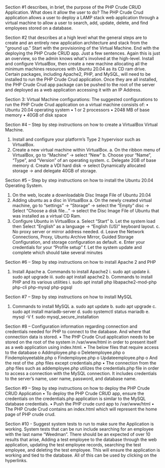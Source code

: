 Section #1 describes, in brief, the purpose of the PHP Crude CRUD Application.  What does it allow the user to do?
The PHP Crude Crud application allows a user to deploy a LAMP stack web application through a virtual machine to allow a user to search, add, update, delete, and find employees stored on a database.

Section #2 that describes at a high level what the general steps are to create and an entirely new application architecture and stack from the "ground up."  Start with the provisioning of the Virtual Machine.  End with the deploying the PHP Crude CRUD app.  Just a few sentences.  Again this is just an overview, so the admin knows what's involved at the high-level.
	Install and configure VirtualBox, then create a new machine allocating all the minimum machines resources with Ubuntu 20.04 as its CD ram drive. Certain packages, including Apache2, PHP, and MySQL, will need to be installed to run the PHP Crude Crud application. Once they are all installed, the PHP Crude Crud app package can be pushed to the root of the server and deployed as a web application accessing it with an IP Address. 
	
Section 3: Virtual Machine configurations: The suggested configurations to run the PHP Crude Crud application on a virtual machine consists of:
•	Ubuntu 20.04 operating system
•	1 or 2 processors
•	2048 MB of base memory
•	40GB of disk space

Section #4 – Step by step instructions on how to create a VirtualBox Virtual Machine.
1.	Install and configure your platform’s Type 2 hypervisor such as VirtualBox.
2.	Create a new virtual machine within VirtualBox.
a.	On the ribbon menu of VirtualBox, go to “Machine” -> select “New”
b.	Choose your “Name”, “Type”, and “Version” of an operating system.
c.	Delegate 2GB of base memory
d.	Create a VDI hard disk -> select Dynamically allocated storage -> and delegate 40GB of storage.

Section #5 – Step by step instructions on how to install the Ubuntu 20.04 Operating System.
1.	On the web, locate a downloadable Disc Image File of Ubuntu 20.04
2.	Adding ubuntu as a disc in VirtualBox
a.	On the newly created virtual machine, go to “settings” -> “Storage” -> select the “Empty” disc -> Select “Choose a disk file…” -> select the Disc Image File of Ubuntu that was installed as a virtual CD Ram.
3.	Configure Ubuntu in VirtualBox
a.	Select “Start”
b.	Let the system load then Select “English” as a language -> “English (US)” keyboard layout.
c.	No proxy server or mirror address needed.
d.	Leave the Network Connections, Proxy, Ubuntu Archive Mirror, Guided Storage Configuration, and storage configuration as default.
e.	Enter your credentials for your “Profile setup”
f.	Let the system update and complete which should take several minutes

Section #6 – Step by step instructions on how to install Apache 2 and PHP
1.	Install Apache
a.	Commands to install Apache2
i.	sudo apt update
ii.	sudo apt upgrade
iii.	sudo apt install apache2
b.	Commands to install PHP and its various utilities
i.	sudo apt install php libapache2-mod-php php-cli php-mysql php-pgsql

Section #7 – Step by step instructions on how to install MySQL
1.	Commands to install MySQL
a.	sudo apt update
b.	sudo apt upgrade
c.	sudo apt install mariadb-server
d.	sudo systemctl status mariadb
e.	mysql -V
f.	sudo mysql_secure_installation     

Section #8 – Configuration information regarding connection and credentials needed for PHP to connect to the database.  And where that connection data is stored.
•	The PHP Crude Crud application needs to be stored on the root of the system in /var/www/html in order to present itself as a web application using index.html.
•	The below files that require access to the database
o	Addmployee.php
o	Deletemployee.php
o	Findemployeetable.php
o	Findemployee.php
o	Updateemployee.php
o	And the rest of the .php files except credentials.php
•	The connection from the .php files such as addemployee.php utilizes the credentials.php file in order to access a connection with the MySQL connection. It includes credentials to the server’s name, user name, password, and database name. 

Section #9 – Step by step instructions on how to deploy the PHP Crude CRUD Application
•	To deploy the PHP Crude CRUD app, ensure the credentials on the credentials.php application is similar to the MySQL database credentials.
•	Push the PHP crude curd app to /var/www/html
•	The PHP Crude Crud contains an index.html which will represent the home page of PHP crude crud.

Section #10 - Suggest system tests to run to make sure the Application is working.
System tests that can be run include searching for an employee with the last name “Weedman”. There should be an expected of over 10 results that arise,
Adding a test employee to the database through the web application, updating the test employee records, searching the test employee, and deleting the test employee. This will ensure the application is working and tied to the database. All of this can be used by clicking on the hyperlinks. 

